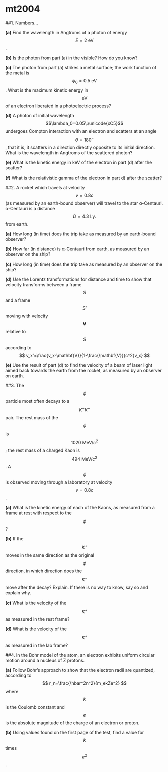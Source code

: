 # mt2004

##1.
Numbers...

**(a)** Find the wavelength in Angtroms of a photon of energy $$E=2\:\text{eV}$$.

**(b)** Is the photon from part (a) in the visible? How do you know?

**(c)** The photon from part (a) strikes a metal surface; the work function of the metal is $$\phi_0=0.5\:\text{eV}$$. What is the maximum kinetic energy in $$\text{eV}$$ of an electron liberated in a photoelectric process?

**(d)** A photon of initial wavelength $$\lambda_0=0.05\:\unicode{xC5}$$ undergoes Compton interaction with an electron and scatters at an angle $$\theta=180^{\circ}$$, that it is, it scatters in a direction directly opposite to
its initial direction. What is the wavelength in Angtroms of the scattered photon?

**(e)** What is the kinetic energy in keV of the electron in part (d) after the scatter?

**(f)** What is the relativistic gamma of the electron in part d) after the scatter?


##2.
A rocket which travels at velocity $$v=0.8c$$ (as measured by an earth-bound observer) will travel to the star α-Centauri. α-Centauri is a distance $$D=4.3\:\text{l.y.}$$ from earth.

**(a)** How long (in time) does the trip take as measured by an earth-bound observer?

**(b)** How far (in distance) is α-Centauri from earth, as measured by an observer on the ship?

**(c)** How long (in time) does the trip take as measured by an observer on the ship?

**(d)** Use the Lorentz transformations for distance and time to show that velocity transforms between a frame $$S$$ and a frame $$S’$$ moving with velocity $$\mathbf{V}$$ relative to $$S$$ according to
$$
v_x'=\frac{v_x-\mathbf{V}}{1-\frac{\mathbf{V}}{c^2}v_x}
$$

**(e)** Use the result of part (d) to find the velocity of a beam of laser light aimed back towards the earth from the rocket, as measured by an observer on earth.

 ##3.
The $$\phi$$ particle most often decays to a $$K^+K^-$$ pair. The rest mass of the $$\phi$$ is $$1020\:\text{MeV}/c^2$$; the rest mass of a charged Kaon is $$494\:\text{MeV}/c^2$$. A $$\phi$$ is observed moving through a laboratory at velocity $$v=0.8c$$.

**(a)** What is the kinetic energy of each of the Kaons, as measured from a frame at rest with respect to the $$\phi$$?

**(b)** If the $$K^+$$ moves in the same direction as the original $$\phi$$ direction, in which direction does the $$K^-$$ move after the decay? Explain. If there is no way to know, say so and explain why.

**(c)** What is the velocity of the $$K^+$$ as measured in the rest frame?

**(d)** What is the velocity of the $$K^+$$ as measured in the lab frame?

##4.
In the Bohr model of the atom, an electron exhibits uniform circular motion around a nucleus of Z protons.

**(a)** Follow Bohr’s approach to show that the electron radii are quantized, according to
$$
r_n=\frac{\hbar^2n^2}{m_ekZe^2}
$$
where $$k$$ is the Coulomb constant and $$e$$ is the absolute magnitude of the charge of an electron or proton.

**(b)** Using values found on the first page of the test, find a value for $$k$$ times $$e^2$$.
